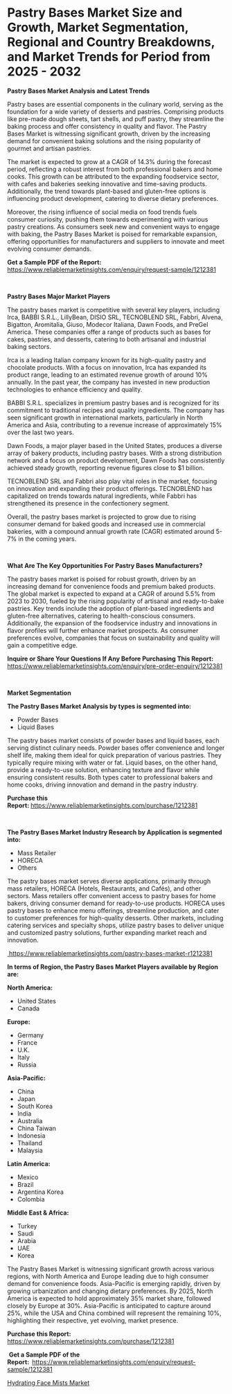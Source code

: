 <p><h1>Pastry Bases Market Size and Growth, Market Segmentation, Regional and Country Breakdowns, and Market Trends for Period from 2025 -  2032</h1></p><p><strong>Pastry Bases Market Analysis and Latest Trends</strong></p>
<p><p>Pastry bases are essential components in the culinary world, serving as the foundation for a wide variety of desserts and pastries. Comprising products like pre-made dough sheets, tart shells, and puff pastry, they streamline the baking process and offer consistency in quality and flavor. The Pastry Bases Market is witnessing significant growth, driven by the increasing demand for convenient baking solutions and the rising popularity of gourmet and artisan pastries.</p><p>The market is expected to grow at a CAGR of 14.3% during the forecast period, reflecting a robust interest from both professional bakers and home cooks. This growth can be attributed to the expanding foodservice sector, with cafes and bakeries seeking innovative and time-saving products. Additionally, the trend towards plant-based and gluten-free options is influencing product development, catering to diverse dietary preferences. </p><p>Moreover, the rising influence of social media on food trends fuels consumer curiosity, pushing them towards experimenting with various pastry creations. As consumers seek new and convenient ways to engage with baking, the Pastry Bases Market is poised for remarkable expansion, offering opportunities for manufacturers and suppliers to innovate and meet evolving consumer demands.</p></p>
<p><strong>Get a Sample PDF of the Report:&nbsp;</strong> <a href="https://www.reliablemarketinsights.com/enquiry/request-sample/1212381?utm_campaign=3264&utm_medium=2&utm_source=Github&utm_content=ia&utm_term=24032025&utm_id=pastry-bases">https://www.reliablemarketinsights.com/enquiry/request-sample/1212381</a></p>
<p>&nbsp;</p>
<p><strong>Pastry Bases Major Market Players</strong></p>
<p><p>The pastry bases market is competitive with several key players, including Irca, BABBI S.R.L., LillyBean, DISIO SRL, TECNOBLEND SRL, Fabbri, Alvena, Bigatton, Aromitalia, Giuso, Modecor Italiana, Dawn Foods, and PreGel America. These companies offer a range of products such as bases for cakes, pastries, and desserts, catering to both artisanal and industrial baking sectors.</p><p>Irca is a leading Italian company known for its high-quality pastry and chocolate products. With a focus on innovation, Irca has expanded its product range, leading to an estimated revenue growth of around 10% annually. In the past year, the company has invested in new production technologies to enhance efficiency and quality.</p><p>BABBI S.R.L. specializes in premium pastry bases and is recognized for its commitment to traditional recipes and quality ingredients. The company has seen significant growth in international markets, particularly in North America and Asia, contributing to a revenue increase of approximately 15% over the last two years.</p><p>Dawn Foods, a major player based in the United States, produces a diverse array of bakery products, including pastry bases. With a strong distribution network and a focus on product development, Dawn Foods has consistently achieved steady growth, reporting revenue figures close to $1 billion.</p><p>TECNOBLEND SRL and Fabbri also play vital roles in the market, focusing on innovation and expanding their product offerings. TECNOBLEND has capitalized on trends towards natural ingredients, while Fabbri has strengthened its presence in the confectionery segment.</p><p>Overall, the pastry bases market is projected to grow due to rising consumer demand for baked goods and increased use in commercial bakeries, with a compound annual growth rate (CAGR) estimated around 5-7% in the coming years.</p></p>
<p>&nbsp;</p>
<p><strong>What Are The Key Opportunities For Pastry Bases Manufacturers?</strong></p>
<p><p>The pastry bases market is poised for robust growth, driven by an increasing demand for convenience foods and premium baked products. The global market is expected to expand at a CAGR of around 5.5% from 2023 to 2030, fueled by the rising popularity of artisanal and ready-to-bake pastries. Key trends include the adoption of plant-based ingredients and gluten-free alternatives, catering to health-conscious consumers. Additionally, the expansion of the foodservice industry and innovations in flavor profiles will further enhance market prospects. As consumer preferences evolve, companies that focus on sustainability and quality will gain a competitive edge.</p></p>
<p><strong>Inquire or Share Your Questions If Any Before Purchasing This Report:</strong> <a href="https://www.reliablemarketinsights.com/enquiry/pre-order-enquiry/1212381?utm_campaign=3264&utm_medium=2&utm_source=Github&utm_content=ia&utm_term=24032025&utm_id=pastry-bases">https://www.reliablemarketinsights.com/enquiry/pre-order-enquiry/1212381</a></p>
<p>&nbsp;</p>
<p><strong>Market Segmentation</strong></p>
<p><strong>The Pastry Bases Market Analysis by types is segmented into:</strong></p>
<p><ul><li>Powder Bases</li><li>Liquid Bases</li></ul></p>
<p><p>The pastry bases market consists of powder bases and liquid bases, each serving distinct culinary needs. Powder bases offer convenience and longer shelf life, making them ideal for quick preparation of various pastries. They typically require mixing with water or fat. Liquid bases, on the other hand, provide a ready-to-use solution, enhancing texture and flavor while ensuring consistent results. Both types cater to professional bakers and home cooks, driving innovation and demand in the pastry industry.</p></p>
<p><strong>Purchase this Report:&nbsp;</strong><a href="https://www.reliablemarketinsights.com/purchase/1212381?utm_campaign=3264&utm_medium=2&utm_source=Github&utm_content=ia&utm_term=24032025&utm_id=pastry-bases">https://www.reliablemarketinsights.com/purchase/1212381</a></p>
<p>&nbsp;</p>
<p><strong>The Pastry Bases Market Industry Research by Application is segmented into:</strong></p>
<p><ul><li>Mass Retailer</li><li>HORECA</li><li>Others</li></ul></p>
<p><p>The pastry bases market serves diverse applications, primarily through mass retailers, HORECA (Hotels, Restaurants, and Cafés), and other sectors. Mass retailers offer convenient access to pastry bases for home bakers, driving consumer demand for ready-to-use products. HORECA uses pastry bases to enhance menu offerings, streamline production, and cater to customer preferences for high-quality desserts. Other markets, including catering services and specialty shops, utilize pastry bases to deliver unique and customized pastry solutions, further expanding market reach and innovation.</p></p>
<p><a href="https://www.reliablemarketinsights.com/pastry-bases-market-r1212381?utm_campaign=3264&utm_medium=2&utm_source=Github&utm_content=ia&utm_term=24032025&utm_id=pastry-bases">&nbsp;https://www.reliablemarketinsights.com/pastry-bases-market-r1212381</a></p>
<p><strong>In terms of Region, the Pastry Bases Market Players available by Region are:</strong></p>
<p>
    <p> <strong> North America: </strong>
        <ul>
            <li>United States</li>
            <li>Canada</li>
        </ul>
        </p> 
    <p> <strong> Europe: </strong>
        <ul>
            <li>Germany</li>
            <li>France</li>
            <li>U.K.</li>
            <li>Italy</li>
            <li>Russia</li>
        </ul>
        </p> 
    <p> <strong> Asia-Pacific: </strong>
        <ul>
            <li>China</li>
            <li>Japan</li>
            <li>South Korea</li>
            <li>India</li>
            <li>Australia</li>
            <li>China Taiwan</li>
            <li>Indonesia</li>
            <li>Thailand</li>
            <li>Malaysia</li>
        </ul>
        </p> 
    <p> <strong> Latin America: </strong>
        <ul>
            <li>Mexico</li>
            <li>Brazil</li>
            <li>Argentina Korea</li>
            <li>Colombia</li>
        </ul>
        </p> 
    <p> <strong> Middle East & Africa: </strong>
        <ul>
            <li>Turkey</li>
            <li>Saudi</li>
            <li>Arabia</li>
            <li>UAE</li>
            <li>Korea</li>
        </ul>
    </p>
    </p>
<p><p>The Pastry Bases Market is witnessing significant growth across various regions, with North America and Europe leading due to high consumer demand for convenience foods. Asia-Pacific is emerging rapidly, driven by growing urbanization and changing dietary preferences. By 2025, North America is expected to hold approximately 35% market share, followed closely by Europe at 30%. Asia-Pacific is anticipated to capture around 25%, while the USA and China combined will represent the remaining 10%, highlighting their respective, yet evolving, market presence.</p></p>
<p><strong>Purchase this Report: </strong><a href="https://www.reliablemarketinsights.com/purchase/1212381?utm_campaign=3264&utm_medium=2&utm_source=Github&utm_content=ia&utm_term=24032025&utm_id=pastry-bases">https://www.reliablemarketinsights.com/purchase/1212381</a></p>
<p>&nbsp;<strong>Get a Sample PDF of the Report:&nbsp;&nbsp;</strong><a href="https://www.reliablemarketinsights.com/enquiry/request-sample/1212381?utm_campaign=3264&utm_medium=2&utm_source=Github&utm_content=ia&utm_term=24032025&utm_id=pastry-bases">https://www.reliablemarketinsights.com/enquiry/request-sample/1212381</a></p>
<p><strong></strong></p>
<p><p><a href="https://github.com/buenayankobl/Market-Research-Report-List-1/blob/main/hydrating-face-mists-market.md?utm_campaign=3264&utm_medium=2&utm_source=Github&utm_content=ia&utm_term=24032025&utm_id=pastry-bases">Hydrating Face Mists Market</a></p></p>
